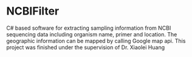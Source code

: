 # NCBIFilter
C# based software for extracting sampling information from NCBI sequencing data including organism name, primer and location. The geographic information can be mapped by calling Google map api.
This project was finished under the supervision of Dr. Xiaolei Huang
